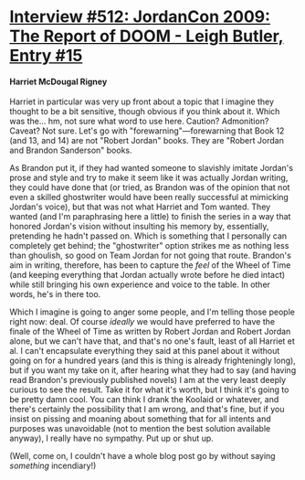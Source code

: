 # [Interview #512: JordanCon 2009: The Report of DOOM - Leigh Butler, Entry #15](https://www.theoryland.com/intvmain.php?i=512#15)

#### Harriet McDougal Rigney

Harriet in particular was very up front about a topic that I imagine they thought to be a bit sensitive, though obvious if you think about it. Which was the... hm, not sure what word to use here. Caution? Admonition? Caveat? Not sure. Let's go with "forewarning"—forewarning that Book 12 (and 13, and 14) are not "Robert Jordan" books. They are "Robert Jordan and Brandon Sanderson" books.

As Brandon put it, if they had wanted someone to slavishly imitate Jordan's prose and style and try to make it seem like it was actually Jordan writing, they could have done that (or tried, as Brandon was of the opinion that not even a skilled ghostwriter would have been really successful at mimicking Jordan's voice), but that was not what Harriet and Tom wanted. They wanted (and I'm paraphrasing here a little) to finish the series in a way that honored Jordan's vision without insulting his memory by, essentially, pretending he hadn't passed on. Which is something that I personally can completely get behind; the "ghostwriter" option strikes me as nothing less than ghoulish, so good on Team Jordan for not going that route. Brandon's aim in writing, therefore, has been to capture the
*feel*
of the Wheel of Time (and keeping everything that Jordan actually wrote before he died intact) while still bringing his own experience and voice to the table. In other words, he's in there too.

Which I imagine is going to anger some people, and I'm telling those people right now: deal. Of course
*ideally*
we would have preferred to have the finale of the Wheel of Time as written by Robert Jordan and Robert Jordan alone, but we can't have that, and that's no one's fault, least of all Harriet et al. I can't encapsulate everything they said at this panel about it without going on for a hundred years (and this is thing is already frighteningly long), but if you want my take on it, after hearing what they had to say (and having read Brandon's previously published novels) I am at the very least deeply curious to see the result. Take it for what it's worth, but I think it's going to be pretty damn cool. You can think I drank the Koolaid or whatever, and there's certainly the possibility that I am wrong, and that's fine, but if you insist on pissing and moaning about something that for all intents and purposes was unavoidable (not to mention the best solution available anyway), I really have no sympathy. Put up or shut up.

(Well, come on, I couldn't have a whole blog post go by without saying
*something*
incendiary!)


